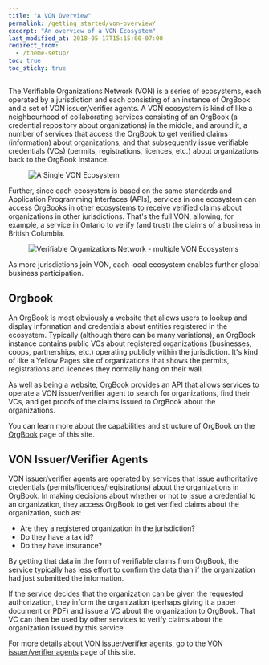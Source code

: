 ```yaml
---
title: "A VON Overview"
permalink: /getting_started/von-overview/
excerpt: "An overview of a VON Ecosystem"
last_modified_at: 2018-05-17T15:15:00-07:00
redirect_from:
  - /theme-setup/
toc: true
toc_sticky: true
---
```


The Verifiable Organizations Network (VON) is a series of ecosystems, each operated by a jurisdiction and each consisting of an instance of OrgBook and a set of VON issuer/verifier agents. A VON ecosystem is kind of like a neighbourhood of collaborating services consisting of an OrgBook (a credential repository about organizations) in the middle, and around it, a number of services that access the OrgBook to get verified claims (information) about organizations, and that subsequently issue verifiable credentials (VCs) (permits, registrations, licences, etc.) about organizations back to the OrgBook instance.

<figure>
  <img src="{{ '/assets/images/a-von-ecosystem.png' | relative_url }}" alt="A Single VON Ecosystem">
</figure>

Further, since each ecosystem is based on the same standards and Application Programming Interfaces (APIs), services in one ecosystem can access OrgBooks in other ecosystems to receive verified claims about organizations in other jurisdictions. That's the full VON, allowing, for example, a service in Ontario to verify (and trust) the claims of a business in British Columbia.

<figure>
  <img src="{{ '/assets/images/von-network.png' | relative_url }}" alt="Verifiable Organizations Network - multiple VON Ecosystems">
</figure>

As more jurisdictions join VON, each local ecosystem enables further global business participation.

## Orgbook

An OrgBook is most obviously a website that allows users to lookup and display information and credentials about entities registered in the ecosystem. Typically (although there can be many variations), an OrgBook instance contains public VCs about registered organizations (businesses, coops, partnerships, etc.) operating publicly within the jurisdiction. It's kind of like a Yellow Pages site of organizations that shows the permits, registrations and licences they normally hang on their wall. 

As well as being a website, OrgBook provides an API that allows services to operate a VON issuer/verifier agent to search for organizations, find their VCs, and get proofs of the claims issued to OrgBook about the organizations.

You can learn more about the capabilities and structure of OrgBook on the [OrgBook](/getting_started/orgbook) page of this site.

## VON Issuer/Verifier Agents

VON issuer/verifier agents are operated by services that issue authoritative credentials (permits/licences/registrations) about the organizations in OrgBook. In making decisions about whether or not to issue a credential to an organization, they access OrgBook to get verified claims about the organization, such as:

- Are they a registered organization in the jurisdiction?
- Do they have a tax id?
- Do they have insurance?

By getting that data in the form of verifiable claims from OrgBook, the service typically has less effort to confirm the data than if the organization had just submitted the information.

If the service decides that the organization can be given the requested authorization, they inform the organization (perhaps giving it a paper document or PDF) and issue a VC about the organization to OrgBook. That VC can then be used by other services to verify claims about the organization issued by this service.

For more details about VON issuer/verifier agents, go to the [VON issuer/verifier agents](/getting_started/von-issuer-verifier-agent) page of this site.
